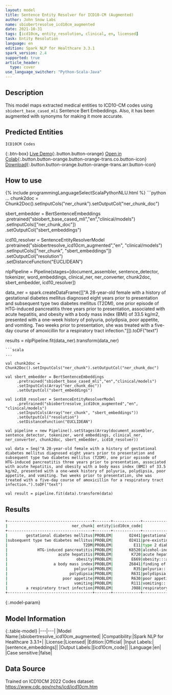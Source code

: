 ```yaml
---
layout: model
title: Sentence Entity Resolver for ICD10-CM (Augmented)
author: John Snow Labs
name: sbiobertresolve_icd10cm_augmented
date: 2021-10-31
tags: [icd10cm, entity_resolution, clinical, en, licensed]
task: Entity Resolution
language: en
edition: Spark NLP for Healthcare 3.3.1
spark_version: 2.4
supported: true
article_header:
  type: cover
use_language_switcher: "Python-Scala-Java"
---
```


## Description

This model maps extracted medical entities to ICD10-CM codes using `sbiobert_base_cased_mli` Sentence Bert Embeddings. Also, it has been augmented with synonyms for making it more accurate.

## Predicted Entities

`ICD10CM Codes`

{:.btn-box}
[Live Demo](https://demo.johnsnowlabs.com/healthcare/ER_ICD10_CM/){:.button.button-orange}
[Open in Colab](https://colab.research.google.com/github/JohnSnowLabs/spark-nlp-workshop/blob/master/tutorials/Certification_Trainings/Healthcare/3.Clinical_Entity_Resolvers.ipynb){:.button.button-orange.button-orange-trans.co.button-icon}
[Download](https://s3.amazonaws.com/auxdata.johnsnowlabs.com/clinical/models/sbiobertresolve_icd10cm_augmented_en_3.3.1_2.4_1635684621243.zip){:.button.button-orange.button-orange-trans.arr.button-icon}

## How to use



<div class="tabs-box" markdown="1">
{% include programmingLanguageSelectScalaPythonNLU.html %}
```python
...
chunk2doc = Chunk2Doc().setInputCols("ner_chunk").setOutputCol("ner_chunk_doc")
 
sbert_embedder = BertSentenceEmbeddings\
     .pretrained("sbiobert_base_cased_mli","en","clinical/models")\
     .setInputCols(["ner_chunk_doc"])\
     .setOutputCol("sbert_embeddings")
 
icd10_resolver = SentenceEntityResolverModel\
     .pretrained("sbiobertresolve_icd10cm_augmented","en", "clinical/models") \
     .setInputCols(["ner_chunk", "sbert_embeddings"]) \
     .setOutputCol("resolution")\
     .setDistanceFunction("EUCLIDEAN")

nlpPipeline = Pipeline(stages=[document_assembler, sentence_detector, tokenizer, word_embeddings, clinical_ner, ner_converter, chunk2doc, sbert_embedder, icd10_resolver])

data_ner = spark.createDataFrame([["A 28-year-old female with a history of gestational diabetes mellitus diagnosed eight years prior to presentation and subsequent type two diabetes mellitus (T2DM), one prior episode of HTG-induced pancreatitis three years prior to presentation, associated with acute hepatitis, and obesity with a body mass index (BMI) of 33.5 kg/m2, presented with a one-week history of polyuria, polydipsia, poor appetite, and vomiting. Two weeks prior to presentation, she was treated with a five-day course of amoxicillin for a respiratory tract infection."]]).toDF("text")

results = nlpPipeline.fit(data_ner).transform(data_ner)
```
```scala
...

val chunk2doc = Chunk2Doc().setInputCols("ner_chunk").setOutputCol("ner_chunk_doc")
 
val sbert_embedder = BertSentenceEmbeddings
     .pretrained("sbiobert_base_cased_mli","en","clinical/models")
     .setInputCols(Array("ner_chunk_doc"))
     .setOutputCol("sbert_embeddings")
 
val icd10_resolver = SentenceEntityResolverModel
     .pretrained("sbiobertresolve_icd10cm_augmented","en", "clinical/models")
     .setInputCols(Array("ner_chunk", "sbert_embeddings"))
     .setOutputCol("resolution")
     .setDistanceFunction("EUCLIDEAN")

val pipeline = new Pipeline().setStages(Array(document_assembler, sentence_detector, tokenizer, word_embeddings, clinical_ner, ner_converter, chunk2doc, sbert_embedder, icd10_resolver))

val data = Seq("A 28-year-old female with a history of gestational diabetes mellitus diagnosed eight years prior to presentation and subsequent type two diabetes mellitus (T2DM), one prior episode of HTG-induced pancreatitis three years prior to presentation, associated with acute hepatitis, and obesity with a body mass index (BMI) of 33.5 kg/m2, presented with a one-week history of polyuria, polydipsia, poor appetite, and vomiting. Two weeks prior to presentation, she was treated with a five-day course of amoxicillin for a respiratory tract infection.").toDF("text")

val result = pipeline.fit(data).transform(data)
```
</div>

## Results

```bash
+-------------------------------------+-------+------------+----------------------------------------------------------------------+----------------------------------------------------------------------+
|                            ner_chunk| entity|icd10cm_code|                                                           resolutions|                                                             all_codes|
+-------------------------------------+-------+------------+----------------------------------------------------------------------+----------------------------------------------------------------------+
|        gestational diabetes mellitus|PROBLEM|       O2441|gestational diabetes mellitus:::postpartum gestational diabetes mel...|    O2441:::O2443:::Z8632:::Z875:::O2431:::O2411:::O244:::O241:::O2481|
|subsequent type two diabetes mellitus|PROBLEM|       O2411|pre-existing type 2 diabetes mellitus:::disorder associated with ty...|O2411:::E118:::E11:::E139:::E119:::E113:::E1144:::Z863:::Z8639:::E1...|
|                                 T2DM|PROBLEM|         E11|type 2 diabetes mellitus:::disorder associated with type 2 diabetes...|E11:::E118:::E119:::O2411:::E109:::E139:::E113:::E8881:::Z833:::D64...|
|             HTG-induced pancreatitis|PROBLEM|       K8520|alcohol-induced pancreatitis:::drug-induced acute pancreatitis:::he...|K8520:::K853:::K8590:::F102:::K852:::K859:::K8580:::K8591:::K858:::...|
|                      acute hepatitis|PROBLEM|        K720|acute hepatitis:::acute hepatitis a:::acute infectious hepatitis:::...|K720:::B15:::B179:::B172:::Z0389:::B159:::B150:::B16:::K752:::K712:...|
|                              obesity|PROBLEM|        E669|obesity:::abdominal obesity:::obese:::central obesity:::overweight ...|E669:::E668:::Z6841:::Q130:::E66:::E6601:::Z8639:::E349:::H3550:::Z...|
|                    a body mass index|PROBLEM|       Z6841|finding of body mass index:::observation of body mass index:::mass ...|Z6841:::E669:::R229:::Z681:::R223:::R221:::Z68:::R222:::R220:::R418...|
|                             polyuria|PROBLEM|         R35|polyuria:::nocturnal polyuria:::polyuric state:::polyuric state (di...|R35:::R3581:::R358:::E232:::R31:::R350:::R8299:::N401:::E723:::O048...|
|                           polydipsia|PROBLEM|        R631|polydipsia:::psychogenic polydipsia:::primary polydipsia:::psychoge...|R631:::F6389:::E232:::F639:::O40:::G475:::M7989:::R632:::R061:::H53...|
|                        poor appetite|PROBLEM|        R630|poor appetite:::poor feeding:::bad taste in mouth:::unpleasant tast...|R630:::P929:::R438:::R432:::E86:::R196:::F520:::Z724:::R0689:::Z768...|
|                             vomiting|PROBLEM|        R111|vomiting:::intermittent vomiting:::vomiting symptoms:::periodic vom...|       R111:::R11:::R1110:::G43A1:::P921:::P9209:::G43A:::R1113:::R110|
|        a respiratory tract infection|PROBLEM|        J988|respiratory tract infection:::upper respiratory tract infection:::b...|J988:::J069:::A499:::J22:::J209:::Z593:::T17:::J0410:::Z1383:::J189...|
+-------------------------------------+-------+------------+----------------------------------------------------------------------+----------------------------------------------------------------------+
```

{:.model-param}
## Model Information

{:.table-model}
|---|---|
|Model Name:|sbiobertresolve_icd10cm_augmented|
|Compatibility:|Spark NLP for Healthcare 3.3.1+|
|License:|Licensed|
|Edition:|Official|
|Input Labels:|[sentence_embeddings]|
|Output Labels:|[icd10cm_code]|
|Language:|en|
|Case sensitive:|false|

## Data Source

Trained on ICD10CM 2022 Codes dataset: https://www.cdc.gov/nchs/icd/icd10cm.htm